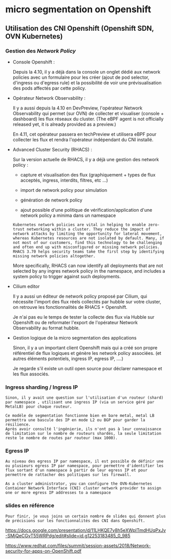 # micro segmentation on Openshift

## Utilisation des CNI Openshift (Openshift SDN, OVN Kubernetes)

### Gestion des _Network Policy_

* Console Openshift : 

    Depuis la 4.10, il y a déjà dans la console un onglet dédié aux network policies avec un formulaire pour les créer (ajout de pod selector, d'ingress ou d'egress rule) et la possibilité de voir une prévisualisation des pods affectés par cette policy.

* Opérateur Network Observability :

    Il y a aussi depuis la 4.10 en DevPreview, l'opérateur Network Observability qui permet (sur OVN) de collecter et visualiser (console + dashboard) les flux réseaux du cluster.  (The eBPF agent is not officially released yet, it is already provided as a preview.)
    
    En 4.11, cet opérateur passera en techPreview et utilisera eBPF pour collecter les flux et rendra l'opérateur indépendant du CNI installé.

* Advanced Cluster Security (RHACS) :
 
   Sur la version actuelle de RHACS, il y a déjà une gestion des network policy : 
   
     * capture et visualisation des flux (graphiquement + types de flux acceptés, ingress, interdits, filtres, etc ...)
     
     * import de network policy pour simulation 
     
     * génération de network policy
     
     * ajout possible d'une politique de vérification/application d'une network policy a minima dans un namespace

    `Kubernetes network policies are vital in helping to enable zero-trust networking within a cluster. They reduce the impact of network attacks by limiting the opportunity for lateral movement, whereas Kubernetes resources are not isolated by default. Many, if not most of our customers, find this technology to be challenging and often end up with misconfigured or missing network policies. RHACS 3.70 helps security teams take the first step by identifying missing network policies altogether.`
    
    More specifically, RHACS  can now identify all deployments that are not selected by any ingres  network policy in the namespace, and includes a system policy to trigger against such deployments.  


* Cilium editor

    Il y a aussi un éditeur de network policy proposé par Cilium, qui nécessite l'import des flux réels collectés par hubble sur votre cluster, on retrouve les fonctionnalités de RHACS + Openshift.
    
    Je n'ai pas eu le temps de tester la collecte des flux via Hubble sur Openshift ou de reformater l'export de l'opérateur Network Observability au format hubble.

* Gestion logique de la micro segmentation des applications

    Sinon, il y a un important client Openshift mais qui a créé son propre référentiel de flux logiques et génère les network policy associées. (et autres éléments potentiels, ingress IP, egress IP, ....)

    Je regarde s'il existe un outil open source pour déclarer namespace et les flux associés.

### Ingress sharding / Ingress IP

    Sinon, il y avait une question sur l'utilisation d'un routeur (shard) par namespace , utilisant une ingress IP (via un service géré par MetalLB) pour chaque routeur.
 
    Ce modèle de segmentation fonctionne bien en bare metal, metal LB permettra une bascule des IP en mode L2 ou BGP pour garder la résilience.
    Après avoir consulté l'ingénierie, ils n'ont pas à leur connaissance de limitation sur le nombre de routeurs shardés, la seule limitation reste le nombre de routes par routeur (max 1000).

### Egress IP

    Au niveau des egress IP par namespace, il est possible de définir une ou plusieurs egress IP par namespace, pour permettre d'identifier les flux sortant d'un namespace à partir de leur egress IP et pour permettre de rattacher des politiques sur les firewall.

    As a cluster administrator, you can configure the OVN-Kubernetes Container Network Interface (CNI) cluster network provider to assign one or more egress IP addresses to a namespace

### slides en référence

    Pour finir, je vous joins un certain nombre de slides qui donnent plus de précisions sur les fonctionnalités des CNI dans Openshift.

https://docs.google.com/presentation/d/11LHKQE7y8h5eXWpITmdHUqPxJv-SMjQeCGvT55WRPdg/edit#slide=id.g12253183485_0_985

https://www.redhat.com/files/summit/session-assets/2018/Network-security-for-apps-on-OpenShift.pdf
